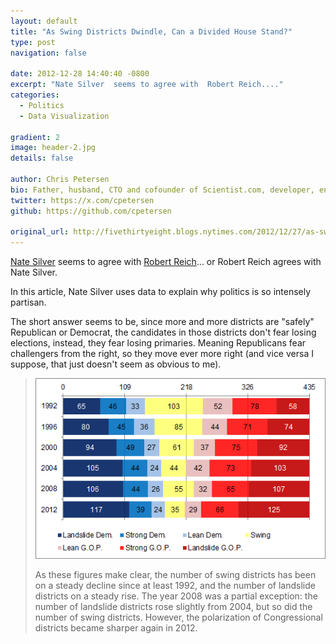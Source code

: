 ```yaml
---
layout: default
title: "As Swing Districts Dwindle, Can a Divided House Stand?"
type: post
navigation: false

date: 2012-12-28 14:40:40 -0800
excerpt: "Nate Silver  seems to agree with  Robert Reich...."
categories:
  - Politics
  - Data Visualization

gradient: 2
image: header-2.jpg
details: false

author: Chris Petersen
bio: Father, husband, CTO and cofounder of Scientist.com, developer, entrepreneur and technologist.
twitter: https://x.com/cpetersen
github: https://github.com/cpetersen

original_url: http://fivethirtyeight.blogs.nytimes.com/2012/12/27/as-swing-districts-dwindle-can-a-divided-house-stand/?smid=li-share
---
```



 [Nate Silver](https://twitter.com/fivethirtyeight)  seems to agree with  [Robert Reich](https://twitter.com/rbreich)... or Robert Reich agrees with Nate Silver.

In this article, Nate Silver uses data to explain why politics is so intensely partisan.

The short answer seems to be, since more and more districts are "safely" Republican or Democrat, the candidates in those districts don't fear losing elections, instead, they fear losing primaries. Meaning Republicans fear challengers from the right, so they move ever more right (and vice versa I suppose, that just doesn't seem as obvious to me).

 >   ![](/assets/import/e8b7ee042af78e50e9c61da84d2b6a3f.png)  
 > 
 > As these figures make clear, the number of swing districts has been on a steady decline since at least 1992, and the number of landslide districts on a steady rise. The year 2008 was a partial exception: the number of landslide districts rose slightly from 2004, but so did the number of swing districts. However, the polarization of Congressional districts became sharper again in 2012.
 > 
 > 
